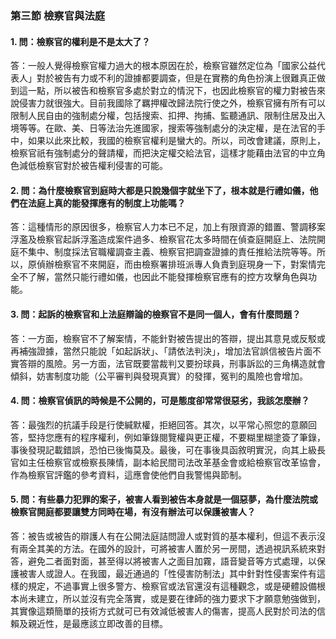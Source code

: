 ### 第三節 檢察官與法庭

#### 1. 問：檢察官的權利是不是太大了？

   答：一般人覺得檢察官權力過大的根本原因在於，檢察官雖然定位為「國家公益代表人」對於被告有力或不利的證據都要調查，但是在實務的角色扮演上很難真正做到這一點，所以被告和檢察官多處於對立的情況下，也因此檢察官的權力對被告來說侵害力就很強大。目前我國除了羈押權改歸法院行使之外，檢察官擁有所有可以限制人民自由的強制處分權，包括搜索、扣押、拘捕、監聽通訊、限制住居及出入境等等。在歐、美、日等法治先進國家，搜索等強制處分的決定權，是在法官的手中，如果以此來比較，我國的檢察官權利是蠻大的。所以，司改會建議，原則上，檢察官祇有強制處分的聲請權，而把決定權交給法官，這樣才能藉由法官的中立角色減低檢察官對於被告權利侵害的可能。

#### 2. 問：為什麼檢察官到庭時大都是只說幾個字就坐下了，根本就是行禮如儀，他們在法庭上真的能發揮應有的制度上功能嗎？

   答：這種情形的原因很多，檢察官人力本已不足，加上有限資源的錯置、警調移案浮濫及檢察官起訴浮濫造成案件過多、檢察官花太多時間在偵查庭開庭上、法院開庭不集中、制度採法官職權調查主義、檢察官把調查證據的責任推給法院等等。所以，原偵辦檢察官不來開庭，而由檢察署排班派專人負責到庭現身一下，對案情完全不了解，當然只能行禮如儀，也因此不能發揮檢察官應有的控方攻擊角色與功能。

#### 3. 問：起訴的檢察官和上法庭辯論的檢察官不是同一個人，會有什麼問題？

   答：一方面，檢察官不了解案情，不能針對被告提出的答辯，提出其意見或反駁或再補強證據，當然只能說「如起訴狀」、「請依法判決」，增加法官誤信被告片面不實答辯的風險。另一方面，法官既要當裁判又要扮球員，刑事訴訟的三角構造就會傾斜，妨害制度功能（公平審判與發現真實）的發揮，冤判的風險也會增加。

#### 4. 問：檢察官偵訊的時候是不公開的，可是態度卻常常很惡劣，我該怎麼辦？

   答：最強烈的抗議手段是行使緘默權，拒絕回答。其次，以平常心照您的意願回答，堅持您應有的程序權利，例如筆錄閱覽權與更正權，不要糊里糊塗簽了筆錄，事後發現記載錯誤，恐怕已後悔莫及。最後，可在事後具函敘明實況，向其上級長官如主任檢察官或檢察長陳情，副本給民間司法改革基金會或給檢察官改革協會，作為檢察官評鑑的參考資料，這應會使他們自我警惕與節制。

#### 5. 問：有些暴力犯罪的案子，被害人看到被告本身就是一個惡夢，為什麼法院或檢察官開庭都要讓雙方同時在場，有沒有辦法可以保護被害人？

   答：被告或被告的辯護人有在公開法庭詰問證人或對質的基本權利，但這不表示沒有兩全其美的方法。在國外的設計，可將被害人置於另一房間，透過視訊系統來對答，避免二者面對面，甚至得以將被害人之面目加霧，語音變音等方式處理，以保護被害人或證人。在我國，最近通過的「性侵害防制法」其中針對性侵害案件有這樣的規定，不過事實上很多警方、檢察官或法官還沒有這種觀念，或是硬體設備根本尚未建立，所以並沒有完全落實，或是要在律師的強力要求下才願意勉強做到，其實像這類簡單的技術方式就可已有效減低被害人的傷害，提高人民對於司法的信賴及親近性，是最應該立即改善的目標。